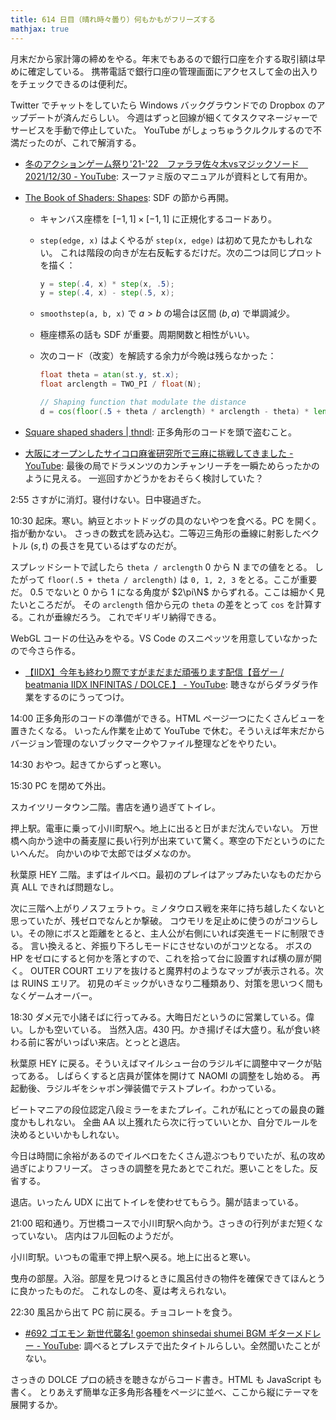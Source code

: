 ```yaml
---
title: 614 日目（晴れ時々曇り）何もかもがフリーズする
mathjax: true
---
```


月末だから家計簿の締めをやる。年末でもあるので銀行口座を介する取引額は早めに確定している。
携帯電話で銀行口座の管理画面にアクセスして金の出入りをチェックできるのは便利だ。

Twitter でチャットをしていたら Windows バックグラウンドでの Dropbox のアップデートが済んだらしい。
今週はずっと回線が細くてタスクマネージャーでサービスを手動で停止していた。
YouTube がしょっちゅうクルクルするので不満だったのが、これで解消する。

* [冬のアクションゲーム祭り'21-'22　ファラヲ佐々木vsマジックソード　2021/12/30 - YouTube](https://www.youtube.com/watch?v=PYpNQDM-29M):
  スーファミ版のマニュアルが資料として有用か。
* [The Book of Shaders: Shapes](https://thebookofshaders.com/07/): SDF の節から再開。
  * キャンバス座標を ${[-1, 1] \times [-1, 1]}$ に正規化するコードあり。
  * `step(edge, x)` はよくやるが `step(x, edge)` は初めて見たかもしれない。
    これは階段の向きが左右反転するだけだ。次の二つは同じプロットを描く：

    ```glsl
    y = step(.4, x) * step(x, .5);
    y = step(.4, x) - step(.5, x);
    ```

  * `smoothstep(a, b, x)` で ${a \gt b}$ の場合は区間 ${(b, a)}$ で単調減少。
  * 極座標系の話も SDF が重要。周期関数と相性がいい。
  * 次のコード（改変）を解読する余力が今晩は残らなかった：

    ```glsl
    float theta = atan(st.y, st.x);
    float arclength = TWO_PI / float(N);

    // Shaping function that modulate the distance
    d = cos(floor(.5 + theta / arclength) * arclength - theta) * length(st);
    ```

* [Square shaped shaders &#x7c; thndl](https://thndl.com/square-shaped-shaders.html):
  正多角形のコードを頭で盗むこと。
* [大阪にオープンしたサイコロ麻雀研究所で三麻に挑戦してきました - YouTube](https://www.youtube.com/watch?v=dOaO-wAMuXQ):
  最後の局でドラメンツのカンチャンリーチを一瞬ためらったかのように見える。
  一巡回すかどうかをおそらく検討していた？

2:55 さすがに消灯。寝付けない。日中寝過ぎた。

10:30 起床。寒い。納豆とホットドッグの具のないやつを食べる。PC を開く。指が動かない。
さっきの数式を読み込む。二等辺三角形の垂線に射影したベクトル ${(s, t)}$ の長さを見ているはずなのだが。

スプレッドシートで試したら `theta / arclength` 0 から N までの値をとる。
したがって `floor(.5 + theta / arclength)` は `0, 1, 2, 3` をとる。ここが重要だ。
0.5 でないと 0 から 1 になる角度が $2\pi\N$ からずれる。ここは細かく見たいところだが。
その `arclength` 倍から元の `theta` の差をとって `cos` を計算する。これが垂線だろう。
これでギリギリ納得できる。

WebGL コードの仕込みをやる。VS Code のスニペッツを用意していなかったので今さら作る。

* [【IIDX】今年も終わり際ですがまだまだ頑張ります配信【音ゲー / beatmania IIDX INFINITAS / DOLCE.】 - YouTube](https://www.youtube.com/watch?v=3K-9Ez9qYGY):
  聴きながらダラダラ作業をするのにうってつけ。

14:00 正多角形のコードの準備ができる。HTML ページ一つにたくさんビューを置きたくなる。
いったん作業を止めて YouTube で休む。そういえば年末だからバージョン管理のないブックマークやファイル整理などをやりたい。

14:30 おやつ。起きてからずっと寒い。

15:30 PC を閉めて外出。

スカイツリータウン二階。書店を通り過ぎてトイレ。

押上駅。電車に乗って小川町駅へ。地上に出ると日がまだ沈んでいない。
万世橋へ向かう途中の蕎麦屋に長い行列が出来ていて驚く。寒空の下だというのにたいへんだ。
向かいのゆで太郎ではダメなのか。

秋葉原 HEY 二階。まずはイルベロ。最初のプレイはアップみたいなものだから真 ALL できれば問題なし。

次に三階へ上がりノスフェラトゥ。ミノタウロス戦を来年に持ち越したくないと思っていたが、残ゼロでなんとか撃破。
コウモリを足止めに使うのがコツらしい。その隙にボスと距離をとると、主人公が右側にいれば突進モードに制限できる。
言い換えると、斧振り下ろしモードにさせないのがコツとなる。
ボスの HP をゼロにすると何かを落とすので、これを拾って台に設置すれば横の扉が開く。
OUTER COURT エリアを抜けると魔界村のようなマップが表示される。次は RUINS エリア。
初見のギミックがいきなり二種類あり、対策を思いつく間もなくゲームオーバー。

18:30 ダメ元で小諸そばに行ってみる。大晦日だというのに営業している。偉い。しかも空いている。
当然入店。430 円。かき揚げそば大盛り。私が食い終わる前に客がいっぱい来店。とっとと退店。

秋葉原 HEY に戻る。そういえばマイルシュー台のラジルギに調整中マークが貼ってある。
しばらくすると店員が筐体を開けて NAOMI の調整をし始める。
再起動後、ラジルギをシャボン弾装備でテストプレイ。わかっている。

ビートマニアの段位認定八段ミラーをまたプレイ。これが私にとっての最良の難度かもしれない。
全曲 AA 以上獲れたら次に行っていいとか、自分でルールを決めるといいかもしれない。

今日は時間に余裕があるのでイルベロをたくさん遊ぶつもりでいたが、私の攻め過ぎによりフリーズ。
さっきの調整を見たあとでこれだ。悪いことをした。反省する。

退店。いったん UDX に出てトイレを使わせてもらう。腸が詰まっている。

21:00 昭和通り。万世橋コースで小川町駅へ向かう。さっきの行列がまだ短くなっていない。
店内はフル回転のようだが。

小川町駅。いつもの電車で押上駅へ戻る。地上に出ると寒い。

曳舟の部屋。入浴。部屋を見つけるときに風呂付きの物件を確保できてほんとうに良かったものだ。
これなしの冬、夏は考えられない。

22:30 風呂から出て PC 前に戻る。チョコレートを食う。

* [&#x23;692 ゴエモン 新世代襲名! goemon shinsedai shumei BGM ギターメドレー - YouTube](https://www.youtube.com/watch?v=OUEgUfdQaUk):
  調べるとプレステで出たタイトルらしい。全然聞いたことがない。

さっきの DOLCE プロの続きを聴きながらコード書き。HTML も JavaScript も書く。
とりあえず簡単な正多角形各種をページに並べ、ここから縦にテーマを展開するか。
